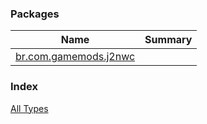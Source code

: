 

### Packages

| Name | Summary |
|---|---|
| [br.com.gamemods.j2nwc](br.com.gamemods.j2nwc/index.md) |  |

### Index

[All Types](alltypes/index.md)